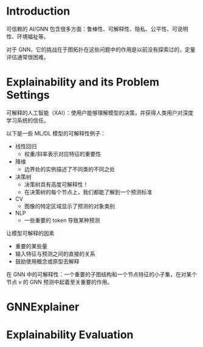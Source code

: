 # Introduction

可信赖的 AI/GNN 包含很多方面：鲁棒性、可解释性、隐私、公平性、可说明性、环境福祉等。

对于 GNN，它的挑战在于图拓扑在这些问题中的作用是以前没有探索过的，定量评估通常很困难。

# Explainability and its Problem Settings

可解释的人工智能（XAI）：使用户能够理解模型的决策，并获得人类用户对深度学习系统的信任。

以下是一些 ML/DL 模型的可解释性例子： 

* 线性回归
	* 权重/斜率表示对应特征的重要性
* 降维
	* 边界处的实例描述了不同类的不同之处
* 决策树
	* 决策树具有高度可解释性！
	* 在决策树的每个节点上，我们都能了解到一个预测标准
* CV
	* 图像的特定区域显示了预测的对象类别
* NLP
	* 一些重要的 token 导致某种预测

让模型可解释的因素
* 重要的某些量
* 输入特征与预测之间的直接的关系
* 鼓励使用概念或原型去解释

在 GNN 中的可解释性：一个重要的子图结构和一个节点特征的小子集，在对某个节点 $v$ 的 GNN 预测中起着至关重要的作用。

# GNNExplainer

# Explainability Evaluation



